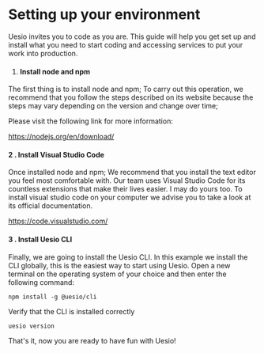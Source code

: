 # Setting up your environment

Uesio invites you to code as you are. This guide will help you get set up and install what you need to start coding and accessing services to put your work into production.

1. #### Install node and npm

The first thing is to install node and npm; To carry out this operation, we recommend that you follow the steps described on its website because the steps may vary depending on the version and change over time;

Please visit the following link for more information:

https://nodejs.org/en/download/

#### 2 . Install Visual Studio Code

Once installed node and npm; We recommend that you install the text editor you feel most comfortable with. Our team uses Visual Studio Code for its countless extensions that make their lives easier. I may do yours too.
To install visual studio code on your computer we advise you to take a look at its official documentation.

https://code.visualstudio.com/

#### 3 . Install Uesio CLI

Finally, we are going to install the Uesio CLI. In this example we install the CLI globally, this is the easiest way to start using Uesio. Open a new terminal on the operating system of your choice and then enter the following command:

```console
npm install -g @uesio/cli
```

Verify that the CLI is installed correctly

```console
uesio version
```

That's it, now you are ready to have fun with Uesio!
